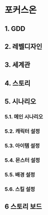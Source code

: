
# 포커스온
## 1. GDD
## 2. 레벨디자인
## 3. 세계관
## 4. 스토리
## 5. 시나리오
### 5.1. 메인 시나리오
### 5.2. 캐릭터 설정
### 5.3. 아이템 설정
### 5.4. 몬스터 설정
### 5.5. 배경 설정
### 5.6. 스킬 설정
## 6 스토리 보드